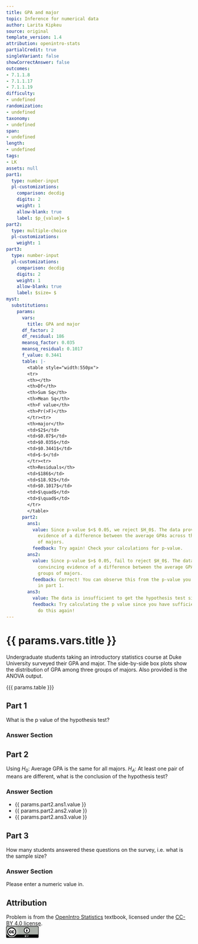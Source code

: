 ```yaml
---
title: GPA and major
topic: Inference for numerical data
author: Larita Kipkeu
source: original
template_version: 1.4
attribution: openintro-stats
partialCredit: true
singleVariant: false
showCorrectAnswer: false
outcomes:
- 7.1.1.8
- 7.1.1.17
- 7.1.1.19
difficulty:
- undefined
randomization:
- undefined
taxonomy:
- undefined
span:
- undefined
length:
- undefined
tags:
- LK
assets: null
part1:
  type: number-input
  pl-customizations:
    comparison: decdig
    digits: 2
    weight: 1
    allow-blank: true
    label: $p_{value}= $
part2:
  type: multiple-choice
  pl-customizations:
    weight: 1
part3:
  type: number-input
  pl-customizations:
    comparison: decdig
    digits: 2
    weight: 1
    allow-blank: true
    label: $size= $
myst:
  substitutions:
    params:
      vars:
        title: GPA and major
      df_factor: 2
      df_residual: 186
      meansq_factor: 0.035
      meansq_residual: 0.1017
      f_value: 0.3441
      table: |-
        <table style="width:550px">
        <tr>
        <th></th>
        <th>Df</th>
        <th>Sum Sq</th>
        <th>Mean Sq</th>
        <th>F value</th>
        <th>Pr(>F)</th>
        </tr><tr>
        <th>major</th>
        <td>$2$</td>
        <td>$0.07$</td>
        <td>$0.035$</td>
        <td>$0.3441$</td>
        <td>$-$</td>
        </tr><tr>
        <th>Residuals</th>
        <td>$186$</td>
        <td>$18.92$</td>
        <td>$0.1017$</td>
        <td>$\quad$</td>
        <td>$\quad$</td>
        </tr>
        </table>
      part2:
        ans1:
          value: Since p-value $<$ 0.05, we reject $H_0$. The data provides convincing
            evidence of a difference between the average GPAs across three groups
            of majors.
          feedback: Try again! Check your calculations for p-value.
        ans2:
          value: Since p-value $>$ 0.05, fail to reject $H_0$. The data do not provide
            convincing evidence of a difference between the average GPAs across three
            groups of majors.
          feedback: Correct! You can observe this from the p-value you calculated
            in part 1.
        ans3:
          value: The data is insufficient to get the hypothesis test significance.
          feedback: Try calculating the p value since you have sufficient data to
            do this again!
---
```

# {{ params.vars.title }}
Undergraduate students taking an introductory statistics course at Duke University surveyed their GPA and major. The side-by-side box plots show the distribution of GPA among three groups of majors. Also provided is the ANOVA output.

<pl-figure file-name="figure 1.png" type="dynamic" width="450px"></pl-figure>

{{{ params.table }}}

## Part 1

What is the p value of the hypothesis test?

### Answer Section

## Part 2

Using $H_0$: Average GPA is the same for all majors. $H_A$: At least one pair of means are different, what is the conclusion of the hypothesis test?

### Answer Section

- {{ params.part2.ans1.value }}
- {{ params.part2.ans2.value }}
- {{ params.part2.ans3.value }}

## Part 3

How many students answered these questions on the survey, i.e. what is the sample size?

### Answer Section

Please enter a numeric value in.

## Attribution

Problem is from the [OpenIntro Statistics](https://openintro.org/book/os/) textbook, licensed under the [CC-BY 4.0 license](https://creativecommons.org/licenses/by/4.0/).<br>![Image representing the Creative Commons 4.0 BY license.](https://raw.githubusercontent.com/firasm/bits/master/by.png)